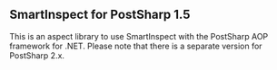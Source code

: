 SmartInspect for PostSharp 1.5
------------------------------

This is an aspect library to use SmartInspect with the PostSharp AOP
framework for .NET. Please note that there is a separate version for
PostSharp 2.x.

